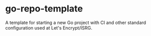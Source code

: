 # go-repo-template
A template for starting a new Go project with CI and other standard configuration used at Let's Encrypt/ISRG.
